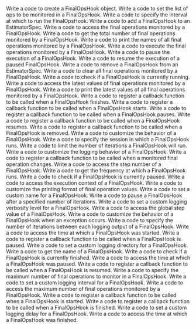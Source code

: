 Write a code to create a FinalOpsHook object.
Write a code to set the list of ops to be monitored in a FinalOpsHook.
Write a code to specify the interval at which to run the FinalOpsHook.
Write a code to add a FinalOpsHook to an EstimatorSpec.
Write a code to access the final operations monitored by a FinalOpsHook.
Write a code to get the total number of final operations monitored by a FinalOpsHook.
Write a code to print the names of all final operations monitored by a FinalOpsHook.
Write a code to execute the final operations monitored by a FinalOpsHook.
Write a code to pause the execution of a FinalOpsHook.
Write a code to resume the execution of a paused FinalOpsHook.
Write a code to remove a FinalOpsHook from an EstimatorSpec.
Write a code to clear all final operations monitored by a FinalOpsHook.
Write a code to check if a FinalOpsHook is currently running.
Write a code to access the latest values of final operations monitored by a FinalOpsHook.
Write a code to print the latest values of all final operations monitored by a FinalOpsHook.
Write a code to register a callback function to be called when a FinalOpsHook finishes.
Write a code to register a callback function to be called when a FinalOpsHook starts.
Write a code to register a callback function to be called when a FinalOpsHook pauses.
Write a code to register a callback function to be called when a FinalOpsHook resumes.
Write a code to register a callback function to be called when a FinalOpsHook is removed.
Write a code to customize the behavior of a FinalOpsHook.
Write a code to specify the session in which a FinalOpsHook runs.
Write a code to limit the number of iterations a FinalOpsHook will run.
Write a code to customize the logging behavior of a FinalOpsHook.
Write a code to register a callback function to be called when a monitored final operation changes.
Write a code to access the step number of a FinalOpsHook.
Write a code to get the frequency at which a FinalOpsHook runs.
Write a code to check if a FinalOpsHook is currently paused.
Write a code to access the execution context of a FinalOpsHook.
Write a code to customize the printing format of final operation values.
Write a code to set a custom name for a FinalOpsHook.
Write a code to pause a FinalOpsHook after a specified number of iterations.
Write a code to set a custom logging verbosity level for a FinalOpsHook.
Write a code to access the global step value of a FinalOpsHook.
Write a code to customize the behavior of a FinalOpsHook when an exception occurs.
Write a code to specify the number of iterations between each logging output of a FinalOpsHook.
Write a code to access the time at which a FinalOpsHook was started.
Write a code to register a callback function to be called when a FinalOpsHook is paused.
Write a code to set a custom logging directory for a FinalOpsHook.
Write a code to get the name of a FinalOpsHook.
Write a code to check if a FinalOpsHook is currently finished.
Write a code to access the time at which a FinalOpsHook was paused.
Write a code to register a callback function to be called when a FinalOpsHook is resumed.
Write a code to specify the maximum number of final operations to monitor in a FinalOpsHook.
Write a code to set a custom logging interval for a FinalOpsHook.
Write a code to access the maximum number of final operations monitored by a FinalOpsHook.
Write a code to register a callback function to be called when a FinalOpsHook is started.
Write a code to register a callback function to be called when a FinalOpsHook is finished.
Write a code to set a custom logging delay for a FinalOpsHook.
Write a code to access the time at which a FinalOpsHook was finished.